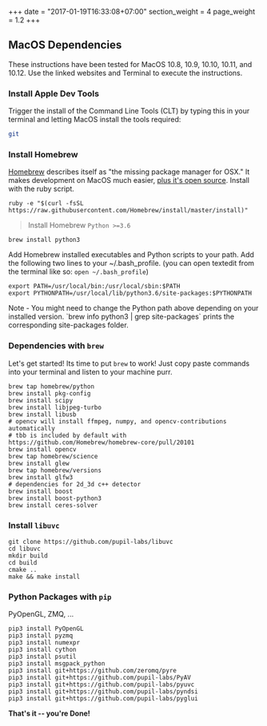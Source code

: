 +++
date = "2017-01-19T16:33:08+07:00"
section_weight = 4
page_weight = 1.2
+++

## MacOS Dependencies

These instructions have been tested for MacOS 10.8, 10.9, 10.10, 10.11, and 10.12. Use the linked websites and Terminal to execute the instructions.

### Install Apple Dev Tools
Trigger the install of the Command Line Tools (CLT) by typing this in your terminal and letting MacOS install the tools required:

```bash
git
```

### Install Homebrew
[Homebrew][brew] describes itself as "the missing package manager for OSX."  It makes development on MacOS much easier, [plus it's open source][brew-github].  Install with the ruby script.

```
ruby -e "$(curl -fsSL https://raw.githubusercontent.com/Homebrew/install/master/install)"
```

> Install Homebrew `Python >=3.6`

```
brew install python3
```

Add Homebrew installed executables and Python scripts to your path.  Add the following two lines to your ~/.bash_profile. (you can open textedit from the terminal like so: `open ~/.bash_profile`)

    export PATH=/usr/local/bin:/usr/local/sbin:$PATH
    export PYTHONPATH=/usr/local/lib/python3.6/site-packages:$PYTHONPATH

<aside class="notice">
Note - You might need to change the Python path above depending on your installed version. `brew info python3 | grep site-packages` prints the corresponding site-packages folder.
</aside>

### Dependencies with `brew`

Let's get started! Its time to put `brew` to work! Just copy paste commands into your terminal and listen to your machine purr.

```
brew tap homebrew/python
brew install pkg-config
brew install scipy
brew install libjpeg-turbo
brew install libusb
# opencv will install ffmpeg, numpy, and opencv-contributions automatically
# tbb is included by default with https://github.com/Homebrew/homebrew-core/pull/20101
brew install opencv
brew tap homebrew/science
brew install glew
brew tap homebrew/versions
brew install glfw3
# dependencies for 2d_3d c++ detector
brew install boost
brew install boost-python3
brew install ceres-solver
```

### Install `libuvc`
```
git clone https://github.com/pupil-labs/libuvc
cd libuvc
mkdir build
cd build
cmake ..
make && make install
```

### Python Packages with `pip`

PyOpenGL, ZMQ, ...

```
pip3 install PyOpenGL
pip3 install pyzmq
pip3 install numexpr
pip3 install cython
pip3 install psutil
pip3 install msgpack_python
pip3 install git+https://github.com/zeromq/pyre
pip3 install git+https://github.com/pupil-labs/PyAV
pip3 install git+https://github.com/pupil-labs/pyuvc
pip3 install git+https://github.com/pupil-labs/pyndsi
pip3 install git+https://github.com/pupil-labs/pyglui
```


**That's it -- you're Done!**

[brew]: http://brew.sh/
[brew-github]: https://github.com/Homebrew/homebrew
